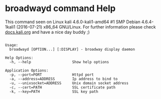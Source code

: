 # broadwayd command Help
 
 This command seen on Linux kali 4.6.0-kali1-amd64 #1 SMP Debian 4.6.4-1kali1 (2016-07-21) x86_64 GNU/Linux. For further information please check [docs.kali.org](docs.kali.org) and have a nice day buddy ;) 

~~~

Usage:
  broadwayd [OPTION...] [:DISPLAY] - broadway display daemon

Help Options:
  -h, --help                   Show help options

Application Options:
  -p, --port=PORT              Httpd port
  -a, --address=ADDRESS        Ip address to bind to 
  -u, --unixsocket=ADDRESS     Unix domain socket address
  -c, --cert=PATH              SSL certificate path
  -k, --key=PATH               SSL key path


~~~
